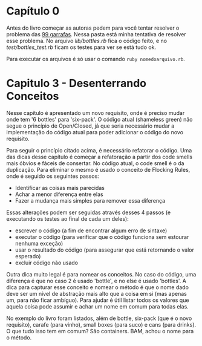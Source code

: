 # Capítulo 0

Antes do livro começar as autoras pedem para você tentar resolver o problema das [99 garrafas](https://esolangs.org/wiki/99_bottles_of_beer). Nessa pasta está minha tentativa de resolver esse problema. No arquivo *lib/bottles.rb* fica o código feito, e no *test/bottles_test.rb* ficam os testes para ver se está tudo ok.

Para executar os arquivos é só usar o comando `ruby nomedoarquivo.rb`.

# Capitulo 3 - Desenterrando Conceitos

Nesse capítulo é apresentado um novo requisito, onde é preciso mudar onde tem '6 bottles' para 'six-pack'. O código atual (shameless green) não segue o princípio de Open/Closed, já que seria necessário mudar a implementação do código atual para poder adicionar o código do novo requisito.

Para seguir o princípio citado acima, é necessário refatorar o código. Uma das dicas desse capítulo é começar a refatoração a partir dos code smells mais óbvios e fáceis de consertar. No código atual, o code smell é o da duplicação. Para eliminar o mesmo é usado o conceito de Flocking Rules, onde é seguido os seguintes passos:
- Identificar as coisas mais parecidas
- Achar a menor diferença entre elas
- Fazer a mudança mais simples para remover essa diferença
  
Essas alterações podem ser seguidas através desses 4 passos (e executando os testes ao final de cada um deles):
- escrever o código (a fim de encontrar algum erro de sintaxe)
- executar o código (para verificar que o código funciona sem estourar nenhuma exceção)
- usar o resultado do código (para assegurar que está retornando o valor esperado)
- excluir código não usado

Outra dica muito legal é para nomear os conceitos. No caso do código, uma diferença é que no caso 2 é usado 'bottle', e no else é usado 'bottles'. A dica para capturar esse conceito e nomear o método é que o nome dado deve ser um nível de abstração mais alto que a coisa em si (mas apenas um, para não ficar ambíguo). Para ajudar é útil listar todos os valores que aquela coisa pode assumir e achar um nome em comum para todas elas.

No exemplo do livro foram listados, além de bottle, six-pack (que é o novo requisito), carafe (para vinho), small boxes (para suco) e cans (para drinks). O que tudo isso tem em comum? São containers. BAM, achou o nome para o método.